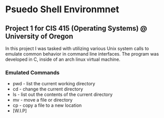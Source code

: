 # Psuedo Shell Environmnet

## Project 1 for CIS 415 (Operating Systems) @ University of Oregon

In this project I was tasked with utilizing various Unix system calls to emulate common behavior in command line interfaces. The program was developed in C, inside of an arch linux virtual machine.

### Emulated Commands

* pwd - list the current working directory
* cd  - change the current directory
* ls  - list out the contents of the current directory
* mv  - move a file or directory
* cp  - copy a file to a new location
* [W.I.P]

